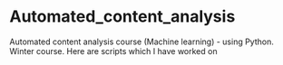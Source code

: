 # Automated_content_analysis
Automated content analysis course (Machine learning) - using Python. Winter course. Here are scripts which I have worked on
